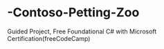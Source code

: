 # -Contoso-Petting-Zoo
Guided Project, Free Foundational C# with Microsoft Certification(freeCodeCamp)
